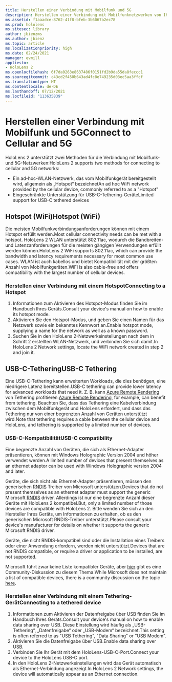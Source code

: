 ```yaml
---
title: Herstellen einer Verbindung mit Mobilfunk und 5G
description: Herstellen einer Verbindung mit Mobilfunknetzwerken von Ihren HoloLens Mixed Reality-Geräten.
ms.assetid: f1aaadce-8762-41f8-bfeb-3b6067a2ec78
ms.prod: hololens
ms.sitesec: library
author: jbienzms
ms.author: jbienz
ms.topic: article
ms.localizationpriority: high
ms.date: 02/24/2021
manager: evmill
appliesto:
- HoloLens 2
ms.openlocfilehash: 6f7da0263e8637486f0151fd2b9da55da8feccc1
ms.sourcegitcommit: c43cd2f450b643ad4fc8e749235d03ec5aa3ffcf
ms.translationtype: HT
ms.contentlocale: de-DE
ms.lasthandoff: 07/12/2021
ms.locfileid: "113635839"
---
```

# <a name="connect-to-cellular-and-5g"></a><span data-ttu-id="4192e-103">Herstellen einer Verbindung mit Mobilfunk und 5G</span><span class="sxs-lookup"><span data-stu-id="4192e-103">Connect to Cellular and 5G</span></span>

<span data-ttu-id="4192e-104">HoloLens 2 unterstützt zwei Methoden für die Verbindung mit Mobilfunk- und 5G-Netzwerken:</span><span class="sxs-lookup"><span data-stu-id="4192e-104">HoloLens 2 supports two methods for connecting to cellular and 5G networks:</span></span>

- <span data-ttu-id="4192e-105">Ein ad-hoc-WLAN-Netzwerk, das vom Mobilfunkgerät bereitgestellt wird, allgemein als „Hotspot“ bezeichnet</span><span class="sxs-lookup"><span data-stu-id="4192e-105">An ad hoc WiFi network provided by the cellular device, commonly referred to as a "Hotspot"</span></span>
- <span data-ttu-id="4192e-106">Eingeschränkte Unterstützung für USB-C-Tethering-Geräte</span><span class="sxs-lookup"><span data-stu-id="4192e-106">Limited support for USB-C tethered devices</span></span>

## <a name="hotspot-wifi"></a><span data-ttu-id="4192e-107">Hotspot (WiFi)</span><span class="sxs-lookup"><span data-stu-id="4192e-107">Hotspot (WiFi)</span></span>

<span data-ttu-id="4192e-108">Die meisten Mobilfunkverbindungsanforderungen können mit einem Hotspot erfüllt werden.</span><span class="sxs-lookup"><span data-stu-id="4192e-108">Most cellular connectivity needs can be met with a hotspot.</span></span> <span data-ttu-id="4192e-109">HoloLens 2 WLAN unterstützt 802.11ac, wodurch die Bandbreiten- und Latenzanforderungen für die meisten gängigen Verwendungen erfüllt werden können.</span><span class="sxs-lookup"><span data-stu-id="4192e-109">HoloLens 2 WiFi supports 802.11ac, which can provide the bandwidth and latency requirements necessary for most common use cases.</span></span> <span data-ttu-id="4192e-110">WLAN ist auch kabellos und bietet Kompatibilität mit der größten Anzahl von Mobilfunkgeräten.</span><span class="sxs-lookup"><span data-stu-id="4192e-110">WiFi is also cable-free and offers compatibility with the largest number of cellular devices.</span></span>

### <a name="connecting-to-a-hotspot"></a><span data-ttu-id="4192e-111">Herstellen einer Verbindung mit einem Hotspot</span><span class="sxs-lookup"><span data-stu-id="4192e-111">Connecting to a Hotspot</span></span>

1. <span data-ttu-id="4192e-112">Informationen zum Aktivieren des Hotspot-Modus finden Sie im Handbuch Ihres Geräts.</span><span class="sxs-lookup"><span data-stu-id="4192e-112">Consult your device's manual on how to enable its hotspot mode.</span></span>
1. <span data-ttu-id="4192e-113">Aktivieren Sie den Hotspot-Modus, und geben Sie einen Namen für das Netzwerk sowie ein bekanntes Kennwort an.</span><span class="sxs-lookup"><span data-stu-id="4192e-113">Enable hotspot mode, supplying a name for the network as well as a known password.</span></span>
1. <span data-ttu-id="4192e-114">Suchen Sie in den HoloLens 2-Netzwerkeinstellungen nach dem in Schritt 2 erstellten WLAN-Netzwerk, und verbinden Sie sich damit.</span><span class="sxs-lookup"><span data-stu-id="4192e-114">In HoloLens 2 Network settings, locate the WiFi network created in step 2 and join it.</span></span>

## <a name="usb-c-tethering"></a><span data-ttu-id="4192e-115">USB-C-Tethering</span><span class="sxs-lookup"><span data-stu-id="4192e-115">USB-C Tethering</span></span>

<span data-ttu-id="4192e-116">Eine USB-C-Tethering kann erweiterten Workloads, die dies benötigen, eine niedrigere Latenz bereitstellen.</span><span class="sxs-lookup"><span data-stu-id="4192e-116">USB-C tethering can provide lower latency for advanced workloads that need it.</span></span> <span data-ttu-id="4192e-117">Z. B. kann [Azure Remote Rendering](https://azure.microsoft.com/services/remote-rendering) von Tethering profitieren.</span><span class="sxs-lookup"><span data-stu-id="4192e-117">[Azure Remote Rendering](https://azure.microsoft.com/services/remote-rendering), for example, can benefit from tethering.</span></span> <span data-ttu-id="4192e-118">Beachten Sie, dass das Tethering eine Kabelverbindung zwischen dem Mobilfunkgerät und HoloLens erfordert, und dass das Tethering nur von einer begrenzten Anzahl von Geräten unterstützt wird.</span><span class="sxs-lookup"><span data-stu-id="4192e-118">Note that tethering requires a cable between the cellular device and HoloLens, and tethering is supported by a limited number of devices.</span></span>

### <a name="usb-c-compatibility"></a><span data-ttu-id="4192e-119">USB-C-Kompatibilität</span><span class="sxs-lookup"><span data-stu-id="4192e-119">USB-C compatibility</span></span>

<span data-ttu-id="4192e-120">Eine begrenzte Anzahl von Geräten, die sich als Ethernet-Adapter präsentieren, können mit Windows Holographic Version 2004 und höher verwendet werden.</span><span class="sxs-lookup"><span data-stu-id="4192e-120">A limited number of devices that present themselves as an ethernet adaptor can be used with Windows Holographic version 2004 and later.</span></span>

<span data-ttu-id="4192e-121">Geräte, die sich nicht als Ethernet-Adapter präsentieren, müssen den generischen [RNDIS](/windows-hardware/drivers/network/overview-of-remote-ndis--rndis-) Treiber von Microsoft unterstützen.</span><span class="sxs-lookup"><span data-stu-id="4192e-121">Devices that do not present themselves as an ethernet adapter must support the generic Microsoft [RNDIS](/windows-hardware/drivers/network/overview-of-remote-ndis--rndis-) driver.</span></span> <span data-ttu-id="4192e-122">Allerdings ist nur eine begrenzte Anzahl dieser Geräte mit HoloLens 2 kompatibel.</span><span class="sxs-lookup"><span data-stu-id="4192e-122">But, only a limited number of those devices are compatible with HoloLens 2.</span></span> <span data-ttu-id="4192e-123">Bitte wenden Sie sich an den Hersteller Ihres Geräts, um Informationen zu erhalten, ob es den generischen Microsoft RNDIS-Treiber unterstützt.</span><span class="sxs-lookup"><span data-stu-id="4192e-123">Please consult your device's manufacturer for details on whether it supports the generic Microsoft RNDIS driver.</span></span>

<span data-ttu-id="4192e-124">Geräte, die nicht RNDIS-kompatibel sind oder die Installation eines Treibers oder einer Anwendung erfordern, werden nicht unterstützt.</span><span class="sxs-lookup"><span data-stu-id="4192e-124">Devices that are not RNDIS compatible, or require a driver or application to be installed, are not supported.</span></span>

<span data-ttu-id="4192e-125">Microsoft führt zwar keine Liste kompatibler Geräte, aber [hier](https://aka.ms/HLCommunityCell) gibt es eine Community-Diskussion zu diesem Thema.</span><span class="sxs-lookup"><span data-stu-id="4192e-125">While Microsoft does not maintain a list of compatible devices, there is a community discussion on the topic [here](https://aka.ms/HLCommunityCell).</span></span>

### <a name="connecting-to-a-tethered-device"></a><span data-ttu-id="4192e-126">Herstellen einer Verbindung mit einem Tethering-Gerät</span><span class="sxs-lookup"><span data-stu-id="4192e-126">Connecting to a tethered device</span></span>

1. <span data-ttu-id="4192e-127">Informationen zum Aktivieren der Datenfreigabe über USB finden Sie im Handbuch Ihres Geräts.</span><span class="sxs-lookup"><span data-stu-id="4192e-127">Consult your device's manual on how to enable data sharing over USB.</span></span> <span data-ttu-id="4192e-128">Diese Einstellung wird häufig als „USB-Tethering“, „Datenfreigabe“ oder „USB-Modem“ bezeichnet.</span><span class="sxs-lookup"><span data-stu-id="4192e-128">This setting is often referred to as "USB Tethering", "Data Sharing" or "USB Modem".</span></span>
1. <span data-ttu-id="4192e-129">Aktivieren Sie die Datenfreigabe über USB.</span><span class="sxs-lookup"><span data-stu-id="4192e-129">Enable data sharing over USB.</span></span>
1. <span data-ttu-id="4192e-130">Verbinden Sie Ihr Gerät mit dem HoloLens-USB-C-Port.</span><span class="sxs-lookup"><span data-stu-id="4192e-130">Connect your device to the HoloLens USB-C port.</span></span>
1. <span data-ttu-id="4192e-131">In den HoloLens 2-Netzwerkeinstellungen wird das Gerät automatisch als Ethernet-Verbindung angezeigt.</span><span class="sxs-lookup"><span data-stu-id="4192e-131">In HoloLens 2 Network settings, the device will automatically appear as an Ethernet connection.</span></span>
